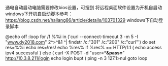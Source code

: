 通电自动启动电脑需要修改bios设置，可搜到
将远程桌面软件设置为开机自启动
windows下开机自启动脚本参考：https://blog.csdn.net/hailang86/article/details/103701329
windows下自动登录脚本

@echo off
:loop
for /f %%i in ('curl --connect-timeout 3 -m 5 -I "www.dy2018.com" 2^>^&1 ^| findstr /c:"301" /c:"200" /c:"curl"') do set res=%%i
echo res=!res!
echo %res%
if %res% == HTTP/1.1 (
    echo access ipv4 successful
) else (
    curl -X POST -d  "user=*******&pass=******" http://10.3.8.211/login
    echo login bupt
)
ping -n 3 127.1>nul
goto loop

